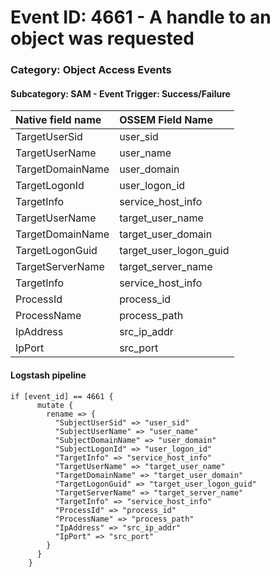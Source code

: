 # Event ID: 4661 - A handle to an object was requested
### Category: Object Access Events
#### Subcategory: SAM - Event Trigger: Success/Failure

|Native field name            |OSSEM Field Name                   |
|:----------------------------|:----------------------------------|
| TargetUserSid               | user_sid                          |
| TargetUserName              | user_name                         |
| TargetDomainName            | user_domain                       |
| TargetLogonId               | user_logon_id                     |
| TargetInfo                  | service_host_info                 |
| TargetUserName              | target_user_name                  |
| TargetDomainName            | target_user_domain                |
| TargetLogonGuid             | target_user_logon_guid            |
| TargetServerName            | target_server_name                |
| TargetInfo                  | service_host_info                 |
| ProcessId                   | process_id                        |
| ProcessName                 | process_path                      |
| IpAddress                   | src_ip_addr                       |
| IpPort                      | src_port                          |



#### Logstash pipeline

```
if [event_id] == 4661 {
      mutate {
        rename => {
          "SubjectUserSid" => "user_sid"
          "SubjectUserName" => "user_name"
          "SubjectDomainName" => "user_domain"
          "SubjectLogonId" => "user_logon_id"
          "TargetInfo" => "service_host_info"
          "TargetUserName" => "target_user_name"
          "TargetDomainName" => "target_user_domain"
          "TargetLogonGuid" => "target_user_logon_guid"
          "TargetServerName" => "target_server_name"
          "TargetInfo" => "service_host_info"
          "ProcessId" => "process_id"
          "ProcessName" => "process_path"
          "IpAddress" => "src_ip_addr"
          "IpPort" => "src_port"
        }
      }
    }
```